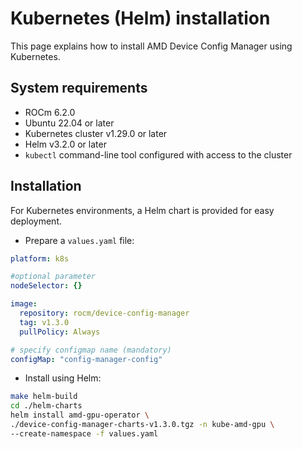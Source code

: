 # Kubernetes (Helm) installation

This page explains how to install AMD Device Config Manager using Kubernetes.

## System requirements

- ROCm 6.2.0
- Ubuntu 22.04 or later
- Kubernetes cluster v1.29.0 or later
- Helm v3.2.0 or later
- `kubectl` command-line tool configured with access to the cluster

## Installation

For Kubernetes environments, a Helm chart is provided for easy deployment.

- Prepare a `values.yaml` file:

```yaml
platform: k8s

#optional parameter
nodeSelector: {}

image:
  repository: rocm/device-config-manager
  tag: v1.3.0
  pullPolicy: Always

# specify configmap name (mandatory)
configMap: "config-manager-config"
```

- Install using Helm:

```bash
make helm-build
cd ./helm-charts
helm install amd-gpu-operator \
./device-config-manager-charts-v1.3.0.tgz -n kube-amd-gpu \ 
--create-namespace -f values.yaml
```
